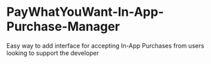 # PayWhatYouWant-In-App-Purchase-Manager
Easy way to add interface for accepting In-App Purchases from users looking to support the developer
